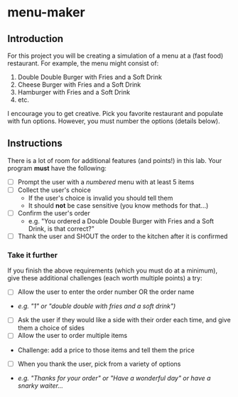 # menu-maker

## Introduction
For this project you will be creating a simulation of a menu at a (fast food) restaurant. For example, the menu might consist of: 

1. Double Double Burger with Fries and a Soft Drink
2. Cheese Burger with Fries and a Soft Drink
3. Hamburger with Fries and a Soft Drink
4. etc.

I encourage  you to get creative. Pick you favorite restaurant and populate with fun options. However, you must number the options (details below). 

## Instructions
There is a lot of room for additional features (and points!) in this lab. 
Your program **must** have the following:
- [ ] Prompt the user with a *numbered* menu with at least 5 items
- [ ] Collect the user's choice
  * If the user's choice is invalid you should tell them
  * It should **not** be case sensitive (you know methods for that...)
- [ ] Confirm the user's order 
  * e.g. "You ordered a Double Double Burger with Fries and a Soft Drink, is that correct?"
- [ ] Thank the user and SHOUT the order to the kitchen after it is confirmed

### Take it further
If you finish the above requirements (which you must do at a minimum), give these additional challenges (each worth multiple points) a try:
- [ ] Allow the user to enter the order number OR the order name 
* *e.g. "1" or "double double with fries and a soft drink")*
- [ ] Ask the user if they would like a side with their order each time, and give them a choice of sides
- [ ] Allow the user to order multiple items 
* Challenge: add a price to those items and tell them the price
- [ ] When you thank the user, pick from a variety of options
* *e.g. "Thanks for your order" or "Have a wonderful day" or have a snarky waiter...*



